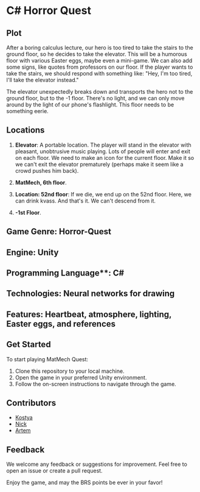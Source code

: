 # C# Horror Quest

## Plot
After a boring calculus lecture, our hero is too tired to take the stairs to the ground floor, so he decides to take the elevator. This will be a humorous floor with various Easter eggs, maybe even a mini-game. We can also add some signs, like quotes from professors on our floor. If the player wants to take the stairs, we should respond with something like: "Hey, I'm too tired, I'll take the elevator instead."

The elevator unexpectedly breaks down and transports the hero not to the ground floor, but to the -1 floor. There's no light, and we can only move around by the light of our phone's flashlight. This floor needs to be something eerie.

## Locations
1. **Elevator**: 
A portable location. The player will stand in the elevator with pleasant, unobtrusive music playing. Lots of people will enter and exit on each floor. We need to make an icon for the current floor. Make it so we can't exit the elevator prematurely (perhaps make it seem like a crowd pushes him back).
   
2. **MatMech, 6th floor**.
   
3. **Location: 52nd floor**: 
If we die, we end up on the 52nd floor. Here, we can drink kvass. And that's it. We can't descend from it.
   
4. **-1st Floor**.

## Game Genre: Horror-Quest
## Engine: Unity
## Programming Language**: C#
## Technologies: Neural networks for drawing
## Features: Heartbeat, atmosphere, lighting, Easter eggs, and references


## Get Started
To start playing MatMech Quest:
1. Clone this repository to your local machine.
2. Open the game in your preferred Unity environment.
3. Follow the on-screen instructions to navigate through the game.

## Contributors
- [Kostya](https://github.com/kla1mn/)
- [Nick](https://github.com/nickdevcomp/)
- [Artem](https://github.com/PurpleCat404/)

## Feedback
We welcome any feedback or suggestions for improvement. Feel free to open an issue or create a pull request.

Enjoy the game, and may the BRS points be ever in your favor!
